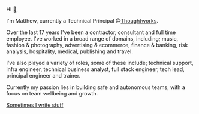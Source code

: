 Hi 👋,
 
I'm Matthew, currently a Technical Principal @[Thoughtworks](https://www.thoughtworks.com/).
 
Over the last 17 years I've been a contractor, consultant and full time employee. I've worked in a broad range of domains, including; music, fashion & photography, advertising & ecommerce, finance & banking, risk analysis, hospitality, medical, publishing and travel.
 
I've also played a variety of roles, some of these include; technical support, infra engineer, technical business analyst, full stack engineer, tech lead, principal engineer and trainer.

Currently my  passion lies in building safe and autonomous teams, with a focus on team wellbeing and growth.

[Sometimes I write stuff](https://mzworthington.co.uk)